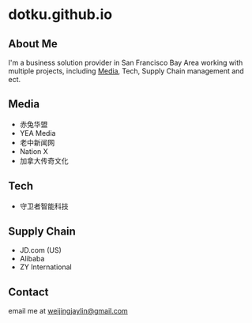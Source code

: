 # dotku.github.io

## About Me

I'm a business solution provider in San Francisco Bay Area working with multiple projects, 
including [Media](/marketing), Tech, Supply Chain management and ect.

## Media

* 赤兔华盟
* YEA Media
* 老中新闻网
* Nation X
* 加拿大传奇文化

## Tech

* 守卫者智能科技

## Supply Chain

* JD.com (US)
* Alibaba
* ZY International

## Contact

email me at [weijingjaylin@gmail.com](mailto:weijingjaylin@gmail.com)
